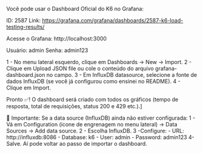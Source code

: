 Você pode usar o Dashboard Oficial do K6 no Grafana:

ID: 2587
Link: https://grafana.com/grafana/dashboards/2587-k6-load-testing-results/

Acesse o Grafana:
http://localhost:3000

Usuário: admin
Senha: admin123

1 - No menu lateral esquerdo, clique em Dashboards → New → Import.
2 - Clique em Upload JSON file ou cole o conteúdo do arquivo grafana-dashboard.json no campo.
3 - Em InfluxDB datasource, selecione a fonte de dados InfluxDB (se você já configurou como ensinei no README).
4 - Clique em Import.

Pronto ✅!
O dashboard será criado com todos os gráficos (tempo de resposta, total de requisições, status 200 e 429 etc.).]

🧠 Importante:
Se a data source (InfluxDB) ainda não estiver configurada:
1 - Vá em Configuration (ícone de engrenagem no menu lateral) → Data Sources → Add data source.
2 - Escolha InfluxDB.
3 -Configure:
    - URL: http://influxdb:8086
    - Database: k6
    - User: admin
    - Password: admin123
4- Salve.
Aí pode voltar ao passo de importar o dashboard.
